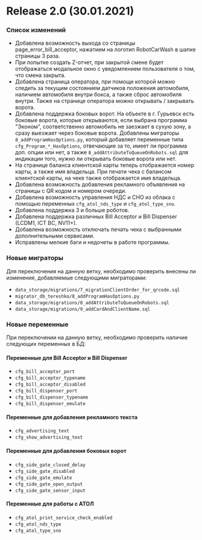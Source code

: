 # Release 2.0 (30.01.2021)

### Список изменений

* Добавлена возможность выхода со страницы page_error_bill_acceptor, нажатием на логотип
  RobotCarWash в шапке страницы 3 раза.
* При попытке создать Z-отчет, при закрытой смене будет отображаться модальное окно с уведомлением
  пользователя о том, что смена закрыта.
* Добавлена страница оператора, при помощи которой можно следить за текущим состоянием датчиков
  положения автомобиля, наличием автомобиля внутри бокса, а также сброс автомобиля внутри. Также на
  странице оператора можно открывать / закрывать ворота.
* Добавлена поддержка боковых ворот. На объекте в г. Гурьевск есть боковые ворота, которые
  открываются, если выбрана программа "Эконом", соответственно автомобиль не заезжает в сухую зону,
  а сразу выезжает через боковые ворота. Добавлены миграторы `8_addProgramHasOptions.py`, который
  добавляет переменные типа `cfg_Program_*_HasOptions`, отвечающие за то, имеет ли программа доп.
  опции или нет, а также `8_addAttributeToQueueOnRobots.sql` для индикации того, нужно ли открывать
  боковые ворота или нет.
* На странице баланса клиентской карты теперь отображается номер карты, а также имя владельца. При
  печати чека с балансом клиентской карты, на чеке также отображается имя владельца.
* Добавлена возможность добавления рекламного объявления на страницы с QR кодом и номером очереди.
* Добавлена возможность управления НДС и СНО из облака с помощью переменных `cfg_atol_nds_type`
  и `cfg_atol_type_sno`.
* Добавлена поддержка 3 и больше роботов.
* Добавлена поддержка различных Bill Acceptor и Bill Dispenser (LCDM1, ICT BC, NV11+).
* Добавлена возможность отключать печать чека с выбранными дополнительными сервисами.
* Исправлены мелкие баги и недочеты в работе программы.

### Новые миграторы

Для переключения на данную ветку, необходимо проверить внесены ли изменения, добавляемые следующими
миграторами:

* `data_storage/migrations/7_migrationClientOrder_for_qrcode.sql`
* `migrator_db_tereshko/8_addProgramHasOptions.py`
* `data_storage/migrations/8_addAttributeToQueueOnRobots.sql`
* `data_storage/migrations/9_addCardAndClientName.sql`

### Новые переменные

При переключении на данную ветку, необходимо проверить наличие следующих переменных в БД:

#### Переменные для Bill Acceptor и Bill Dispenser

* `cfg_bill_acceptor_port`
* `cfg_bill_acceptor_typename`
* `cfg_bill_acceptor_disabled`
* `cfg_bill_dispenser_port`
* `cfg_bill_dispenser_typename`
* `cfg_bill_dispenser_emulate`

#### Переменные для добавления рекламного текста

* `cfg_advertising_text`
* `cfg_show_advertising_text`

#### Переменные для добавления боковых ворот

* `cfg_side_gate_closed_delay`
* `cfg_side_gate_disabled`
* `cfg_side_gate_emulate`
* `cfg_side_gate_open_output`
* `cfg_side_gate_sensor_input`

#### Переменные для работы с АТОЛ

* `cfg_atol_print_service_check_enabled`
* `cfg_atol_nds_type`
* `cfg_atol_type_sno`